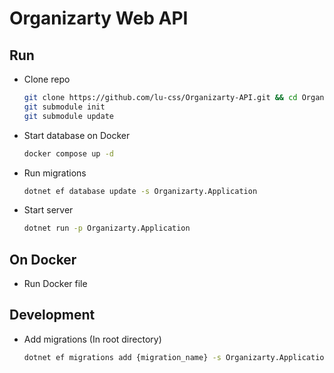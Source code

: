 # Organizarty Web API

## Run

- Clone repo
    ```sh
    git clone https://github.com/lu-css/Organizarty-API.git && cd Organizarty-API
    git submodule init
    git submodule update
    ```

- Start database on Docker
    ```sh
    docker compose up -d 
    ```

- Run migrations
    ```sh
    dotnet ef database update -s Organizarty.Application
    ```

- Start server
    ```sh
    dotnet run -p Organizarty.Application
    ```

## On Docker
- Run Docker file

## Development

- Add migrations (In root directory)

    ```sh
    dotnet ef migrations add {migration_name} -s Organizarty.Application -p Organizarty.Infra
    ```

